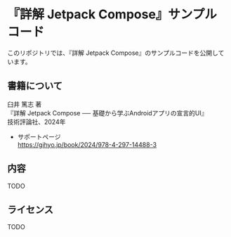 # 『詳解 Jetpack Compose』サンプルコード

このリポジトリでは、『詳解 Jetpack Compose』のサンプルコードを公開しています。

## 書籍について

臼井 篤志 著  
『詳解 Jetpack Compose ── 基礎から学ぶAndroidアプリの宣言的UI』  
技術評論社、2024年

- サポートページ  
https://gihyo.jp/book/2024/978-4-297-14488-3

## 内容

TODO

## ライセンス

TODO